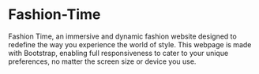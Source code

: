 # Fashion-Time
Fashion Time, an immersive and dynamic fashion website designed to redefine the way you experience the world of style. This webpage is made with Bootstrap, enabling full responsiveness to cater to your unique preferences, no matter the screen size or device you use.
